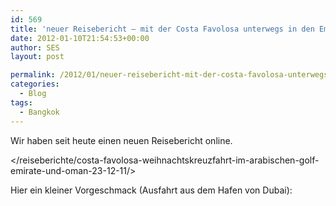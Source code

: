 ```yaml
---
id: 569
title: 'neuer Reisebericht – mit der Costa Favolosa unterwegs in den Emiraten – online'
date: 2012-01-10T21:54:53+00:00
author: SES
layout: post

permalink: /2012/01/neuer-reisebericht-mit-der-costa-favolosa-unterwegs-den-emiraten-online/
categories:
  - Blog
tags:
  - Bangkok
---
```

Wir haben seit heute einen neuen Reisebericht online.

</reiseberichte/costa-favolosa-weihnachtskreuzfahrt-im-arabischen-golf-emirate-und-oman-23-12-11/>

Hier ein kleiner Vorgeschmack (Ausfahrt aus dem Hafen von Dubai):
